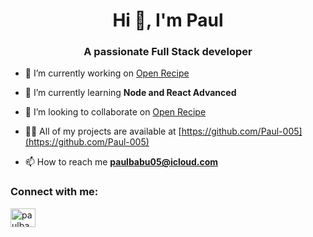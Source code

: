 <h1 align="center">Hi 👋, I'm Paul</h1>
<h3 align="center">A passionate Full Stack developer</h3>

- 🔭 I’m currently working on [Open Recipe](https://open-recipe.netlify.app)

- 🌱 I’m currently learning **Node and React Advanced**

- 👯 I’m looking to collaborate on [Open Recipe](https://open-recipe.netlify.app)

- 👨‍💻 All of my projects are available at [https://github.com/Paul-005](https://github.com/Paul-005)

- 📫 How to reach me **paulbabu05@icloud.com**

<h3 align="left">Connect with me:</h3>
<p align="left">
<a href="https://codesandbox.com/paulbabu05" target="blank"><img align="center" src="https://raw.githubusercontent.com/rahuldkjain/github-profile-readme-generator/master/src/images/icons/Social/codesandbox.svg" alt="paulbabu05" height="30" width="40" /></a>
